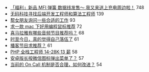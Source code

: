 - [「福利」新品 MFI 弹簧 数据线发售～ 我又来送上充电周边啦！](https://www.v2ex.com/t/764624) 748
- [无码科技寻找后端开发工程师和算法工程师](https://www.v2ex.com/t/764662) 139
- [帮女朋友询问一些合适的工作](https://www.v2ex.com/t/764478) 93
- [求一款 mac 下好用编程鼠标推荐](https://www.v2ex.com/t/764509) 72
- [喜马拉雅有哪些音频节目推荐吗？](https://www.v2ex.com/t/764483) 68
- [时至今日，真的觉得自己落伍了](https://www.v2ex.com/t/764683) 61
- [播客节目求推荐？](https://www.v2ex.com/t/764522) 61
- [PHP 全栈工程师 14-28K·13 薪](https://www.v2ex.com/t/764601) 58
- [安卓版长按微信图标弹出菜单了？](https://www.v2ex.com/t/764504) 57
- [当前的 On Call 机制是否合理，如何改进？](https://www.v2ex.com/t/764466) 54